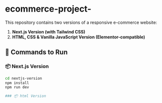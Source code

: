# ecommerce-project-  

This repository contains two versions of a responsive e-commerce website:

1. **Next.js Version (with Tailwind CSS)**
2. **HTML, CSS & Vanilla JavaScript Version (Elementor-compatible)**

## 🔧 Commands to Run

### 📦 Next.js Version

```bash
cd nextjs-version
npm install
npm run dev

### 📦 html Version
